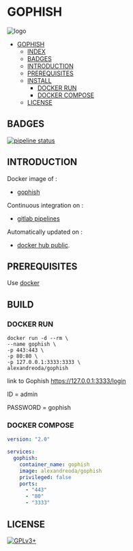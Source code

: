 # GOPHISH

![logo](https://assets.gitlab-static.net/uploads/-/system/project/avatar/12904449/0_G63TdmdAOJr5zdWM.png)

- [GOPHISH](#gophish)
  - [INDEX](#index)
  - [BADGES](#badges)
  - [INTRODUCTION](#introduction)
  - [PREREQUISITES](#prerequisites)
  - [INSTALL](#install)
    - [DOCKER RUN](#docker-run)
    - [DOCKER COMPOSE](#docker-compose)
  - [LICENSE](#license)

## BADGES

[![pipeline status](https://gitlab.com/oda-alexandre/gophish/badges/master/pipeline.svg)](https://gitlab.com/oda-alexandre/gophish/commits/master)

## INTRODUCTION

Docker image of :

- [gophish](https://gophish.io/)

Continuous integration on :

- [gitlab pipelines](https://gitlab.com/oda-alexandre/gophish/pipelines)

Automatically updated on :

- [docker hub public](https://hub.docker.com/r/alexandreoda/gophish/).

## PREREQUISITES

Use [docker](https://www.docker.com)

## BUILD

### DOCKER RUN

```\
docker run -d --rm \
--name gophish \
-p 443:443 \
-p 80:80 \
-p 127.0.0.1:3333:3333 \
alexandreoda/gophish
```

link to Gophish <https://127.0.0.1:3333/login>

ID        = admin

PASSWORD  = gophish

### DOCKER COMPOSE

```yml
version: "2.0"

services:
  gophish:
    container_name: gophish
    image: alexandreoda/gophish
    privileged: false
    ports:
      - "443"
      - "80"
      - "3333"
```

## LICENSE

[![GPLv3+](http://gplv3.fsf.org/gplv3-127x51.png)](https://gitlab.com/oda-alexandre/gophish/blob/master/LICENSE)
